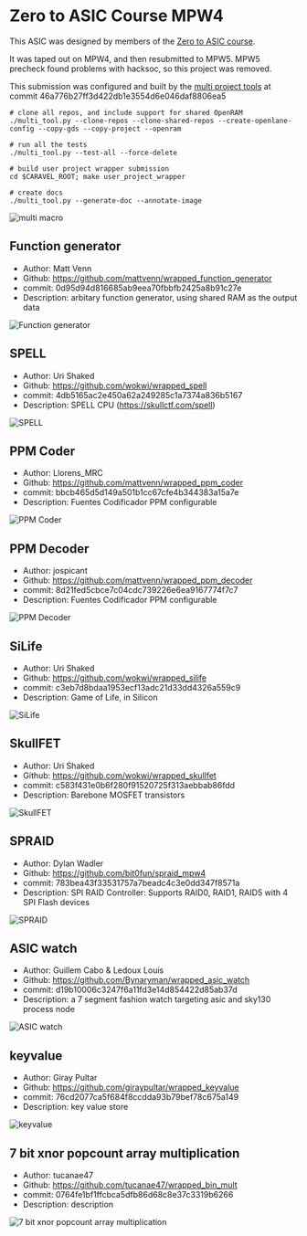 # Zero to ASIC Course MPW4

This ASIC was designed by members of the [Zero to ASIC course](https://zerotoasiccourse.com).

It was taped out on MPW4, and then resubmitted to MPW5. MPW5 precheck found problems with hacksoc, so this project was removed.

This submission was configured and built by the [multi project tools](https://github.com/mattvenn/multi_project_tools) at commit 46a776b27ff3d422db1e3554d6e046daf8806ea5

    # clone all repos, and include support for shared OpenRAM
    ./multi_tool.py --clone-repos --clone-shared-repos --create-openlane-config --copy-gds --copy-project --openram

    # run all the tests
    ./multi_tool.py --test-all --force-delete

    # build user project wrapper submission
    cd $CARAVEL_ROOT; make user_project_wrapper

    # create docs
    ./multi_tool.py --generate-doc --annotate-image

![multi macro](pics/multi_macro_annotated.png)

## Function generator

* Author: Matt Venn
* Github: https://github.com/mattvenn/wrapped_function_generator
* commit: 0d95d94d816685ab9eea70fbbfb2425a8b91c27e
* Description: arbitary function generator, using shared RAM as the output data

![Function generator](pics/function_generator.png)

## SPELL

* Author: Uri Shaked
* Github: https://github.com/wokwi/wrapped_spell
* commit: 4db5165ac2e450a62a249285c1a7374a836b5167
* Description: SPELL CPU (https://skullctf.com/spell)

![SPELL](pics/spell.png)

## PPM Coder

* Author: Llorens_MRC
* Github: https://github.com/mattvenn/wrapped_ppm_coder
* commit: bbcb465d5d149a501b1cc67cfe4b344383a15a7e
* Description: Fuentes Codificador PPM configurable

![PPM Coder](pics/PPM_Codec4_8ch.png)

## PPM Decoder

* Author: jospicant
* Github: https://github.com/mattvenn/wrapped_ppm_decoder
* commit: 8d21fed5cbce7c04cdc739226e6ea9167774f7c7
* Description: Fuentes Codificador PPM configurable

![PPM Decoder](pics/01_Module_Decoder_8Ch.png)

## SiLife

* Author: Uri Shaked
* Github: https://github.com/wokwi/wrapped_silife
* commit: c3eb7d8bdaa1953ecf13adc21d33dd4326a559c9
* Description: Game of Life, in Silicon

![SiLife](pics/silife.png)

## SkullFET

* Author: Uri Shaked
* Github: https://github.com/wokwi/wrapped_skullfet
* commit: c583f431e0b6f280f91520725f313aebbab86fdd
* Description: Barebone MOSFET transistors

![SkullFET](pics/skullfet_inverter.png)

## SPRAID

* Author: Dylan Wadler
* Github: https://github.com/bit0fun/spraid_mpw4
* commit: 783bea43f33531757a7beadc4c3e0dd347f8571a
* Description: SPI RAID Controller: Supports RAID0, RAID1, RAID5 with 4 SPI Flash devices

![SPRAID](pics/spraid.png)

## ASIC watch

* Author: Guillem Cabo & Ledoux Louis
* Github: https://github.com/Bynaryman/wrapped_asic_watch
* commit: d19b10006c3247f6a11fd3e14d854422d85ab37d
* Description: a 7 segment fashion watch targeting asic and sky130 process node

![ASIC watch](pics/layers.png)

## keyvalue

* Author: Giray Pultar
* Github: https://github.com/giraypultar/wrapped_keyvalue
* commit: 76cd2077ca5f684f8ccdda93b79bef78c675a149
* Description: key value store

![keyvalue](pics/keyvalue.png)

## 7 bit xnor popcount array multiplication

* Author: tucanae47
* Github: https://github.com/tucanae47/wrapped_bin_mult
* commit: 0764fe1bf1ffcbca5dfb86d68c8e37c3319b6266
* Description: description

![7 bit xnor popcount array multiplication](pics/bin_mult_design.png)


